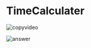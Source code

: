 # TimeCalculater

![copyvideo](https://github.com/hojun1105/TimeCalculator/assets/75318501/8b517180-ec8f-444f-8912-0a65ef29dc3b)

![answer](https://github.com/hojun1105/TimeCalculator/assets/75318501/a7038677-5b23-439a-9f49-cb1f4b5e192d)
